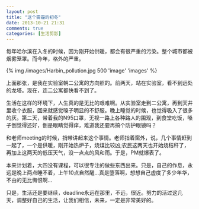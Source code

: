 ```yaml
---
layout: post
title: "这个雾霾的初冬"
date: 2013-10-21 21:31
comments: true
categories: [生活剪影]
---
```


每年哈尔滨在入冬的时候，因为刚开始供暖，都会有很严重的污染。整个城市都被烟雾笼罩。而今年，格外的严重。

{% img /images/Harbin_pollution.jpg 500 'image' 'images' %}

上面那张，是我在实验室朝二公寓的方向照的。前两天，站在实验室，看不到远处的龙塔。现在，连二公寓都快看不到了。

<!--more-->

生活在这样的环境下，人生真的是无比的艰难啊。从实验室走到二公寓，再到天井里收个衣服，回来就感觉嗓子明显的不舒服。晚上睡觉的时候，也觉得吸入了很多的灰。第二天，带着我的N95口罩，无视一路上各种路人的围观，到食堂吃饭，嗓子倒觉得还好，倒是眼睛觉得痒，难道我还要再搞个防护眼镜吗？

和老师meeting的时候，捎带讲起来这个事情。老师指着窗外，说，几个事情赶到一起了，一个是供暖，刚开始热炉子，烧煤比较凶;农民这两天也开始烧秸秆了，再加上这两天的低压天气，没一点点的风和雨。于是，PM就爆表了。

本来计划着，大四没有课程，可以很专注的做些东西出来。只是，自己的作息，永远是晚上两点睡不着，上午10点自然醒...真是堕落啊，想想自己虚度了多少年华，不由的无比悔恨啊...

只是，生活还是要继续，deadline永远在那里，不远，很近。努力的活过这几天，调整好自己的生活，让我们相信，未来，一定是非常美好的。
